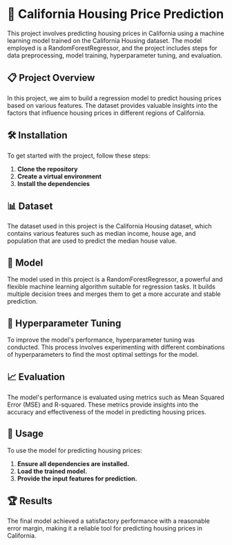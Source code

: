 # 🏡 California Housing Price Prediction

This project involves predicting housing prices in California using a machine learning model trained on the California Housing dataset. The model employed is a RandomForestRegressor, and the project includes steps for data preprocessing, model training, hyperparameter tuning, and evaluation.

## 📋 Project Overview

In this project, we aim to build a regression model to predict housing prices based on various features. The dataset provides valuable insights into the factors that influence housing prices in different regions of California.

## 🛠️ Installation

To get started with the project, follow these steps:

1. **Clone the repository**
2. **Create a virtual environment** 
3. **Install the dependencies**

## 📊 Dataset

The dataset used in this project is the California Housing dataset, which contains various features such as median income, house age, and population that are used to predict the median house value.

## 🧠 Model

The model used in this project is a RandomForestRegressor, a powerful and flexible machine learning algorithm suitable for regression tasks. It builds multiple decision trees and merges them to get a more accurate and stable prediction.

## 🎯 Hyperparameter Tuning

To improve the model's performance, hyperparameter tuning was conducted. This process involves experimenting with different combinations of hyperparameters to find the most optimal settings for the model.

## 📈 Evaluation

The model's performance is evaluated using metrics such as Mean Squared Error (MSE) and R-squared. These metrics provide insights into the accuracy and effectiveness of the model in predicting housing prices.

## 🚀 Usage

To use the model for predicting housing prices:

1. **Ensure all dependencies are installed.**
2. **Load the trained model.**
3. **Provide the input features for prediction.**

## 🏆 Results

The final model achieved a satisfactory performance with a reasonable error margin, making it a reliable tool for predicting housing prices in California.
